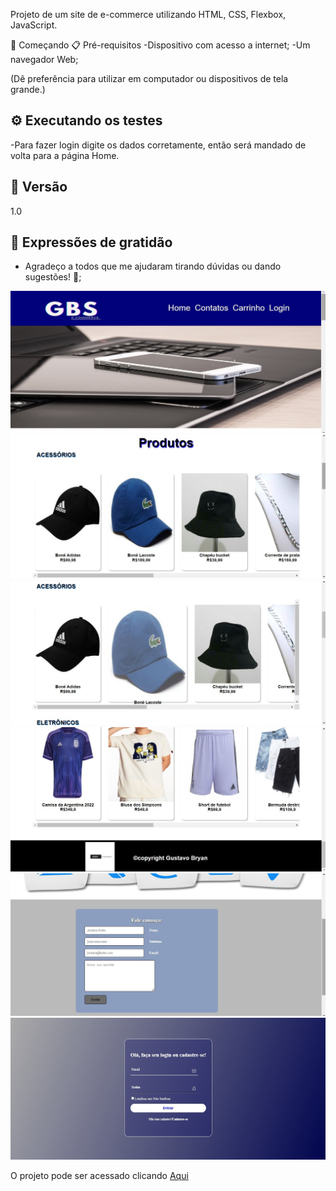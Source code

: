 Projeto de um site de e-commerce utilizando HTML, CSS, Flexbox, JavaScript.

🚀 Começando
📋 Pré-requisitos
-Dispositivo com acesso a internet; -Um navegador Web;

(Dê preferência para utilizar em computador ou dispositivos de tela grande.)


## ⚙️ Executando os testes

-Para fazer login digite os dados corretamente, então será mandado de volta para a página Home.

## 📌 Versão
1.0

## 🎁 Expressões de gratidão

* Agradeço a todos que me ajudaram tirando dúvidas ou dando sugestões! 🍺;

![Imagem cabeçalho](/assets/img/img1.jpeg)
![Sessão produtos](/assets/img/img2.jpeg)
![Sessão produtos hover](/assets/img/img3.jpeg)
![Sessão produtos e rodapé](/assets/img/img4.jpeg)
![Form contato](/assets/img/img5.jpeg)
![Form login](/assets/img/img6.jpeg)


O projeto pode ser acessado clicando [Aqui](https://ecommerce-gbs.netlify.app/)